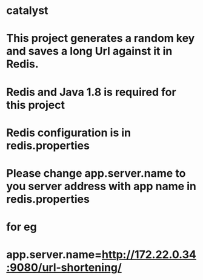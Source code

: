 # catalyst
# This project generates a random key and saves a long Url against it in Redis.
# Redis and Java 1.8 is required for this project
# Redis configuration is in redis.properties
# Please change app.server.name to you server address with app name in redis.properties
# for eg
# app.server.name=http://172.22.0.34:9080/url-shortening/

